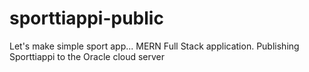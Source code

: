 # sporttiappi-public
Let's make simple sport app...   MERN Full Stack  application. Publishing Sporttiappi to the Oracle cloud server
